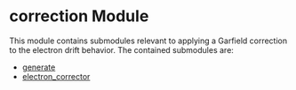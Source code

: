 # correction Module

This module contains submodules relevant to applying a Garfield correction to the electron drift behavior. The contained submodules are:

- [generate](generate.md)
- [electron_corrector](electron_corrector.md)

